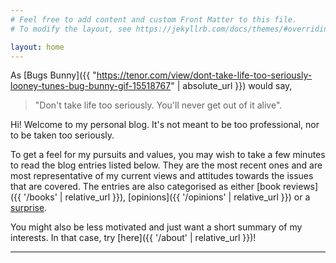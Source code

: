 ```yaml
---
# Feel free to add content and custom Front Matter to this file.
# To modify the layout, see https://jekyllrb.com/docs/themes/#overriding-theme-defaults

layout: home
---
```

As [Bugs Bunny]({{ "https://tenor.com/view/dont-take-life-too-seriously-looney-tunes-bug-bunny-gif-15518767" | absolute_url }}) would say, 
> "Don't take life too seriously. You'll never get out of it alive". 

Hi! Welcome to my personal blog. It's not meant to be too professional, nor to be taken too seriously. 

To get a feel for my pursuits and values, you may wish to take a few minutes to read the blog entries listed below. They are the most recent ones and are most representative of my current views and attitudes towards the issues that are covered. The entries are also categorised as either [book reviews]({{ '/books' | relative_url }}), [opinions]({{ '/opinions' | relative_url }}) or a [surprise](https://bit.ly/3ADkCXI).

You might also be less motivated and just want a short summary of my interests. In that case, try [here]({{ '/about' | relative_url }})!

<hr/> 